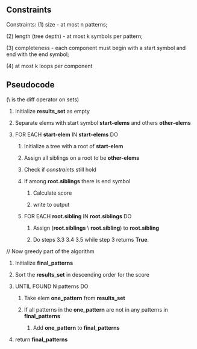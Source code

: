 ## Constraints

Constraints: (1) size - at most n patterns;

(2) length (tree depth) - at most k symbols per pattern;

(3) completeness - each component must begin with a start symbol and end with the end symbol;

(4) at most k loops per component

## Pseudocode

(\ is the diff operator on sets)

1) Initialize **results_set** as empty 

2) Separate elems with start symbol **start-elems** and others **other-elems**

3) FOR EACH **start-elem** IN **start-elems** DO
   
   1) Initialize a tree with a root of **start-elem**

   2) Assign all siblings on a root to be **other-elems**

   3) Check if *constraints* still hold

   4) If among **root.siblings** there is end symbol 
   
      1) Calculate score
      
      2) write to output 

   5) FOR EACH **root.sibling** IN **root.siblings** DO

      1) Assign (**root.siblings** \ **root.sibling**) to **root.sibling**  

      2) Do steps 3.3 3.4 3.5 while step 3 returns **True**.

    
// Now greedy part of the algorithm

1. Initialize **final_patterns**

2. Sort the **results_set** in descending order for the score

3. UNTIL FOUND N patterns DO

   1. Take elem **one_pattern** from **results_set**

   2. If all patterns in the **one_pattern** are not in any patterns in **final_patterns**

      1. Add  **one_pattern** to  **final_patterns**

4. return **final_patterns**